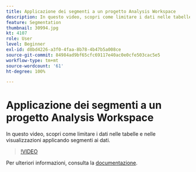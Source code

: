 ```yaml
---
title: Applicazione dei segmenti a un progetto Analysis Workspace
description: In questo video, scopri come limitare i dati nelle tabelle e nelle visualizzazioni applicando segmenti ai dati.
feature: Segmentation
thumbnail: 30994.jpg
kt: 4107
role: User
level: Beginner
exl-id: d8bd4226-a3f0-4faa-8b78-4b47b5a008ce
source-git-commit: 84984ad9bf65cfc69117e40ac0e0cfe503cac5e5
workflow-type: tm+mt
source-wordcount: '61'
ht-degree: 100%

---
```


# Applicazione dei segmenti a un progetto Analysis Workspace

In questo video, scopri come limitare i dati nelle tabelle e nelle visualizzazioni applicando segmenti ai dati.

>[!VIDEO](https://video.tv.adobe.com/v/35903/?quality=12&learn=on&captions=ita)

Per ulteriori informazioni, consulta la [documentazione](https://experienceleague.adobe.com/docs/analytics/components/segmentation/segmentation-workflow/t-seg-apply.html?lang=it).
